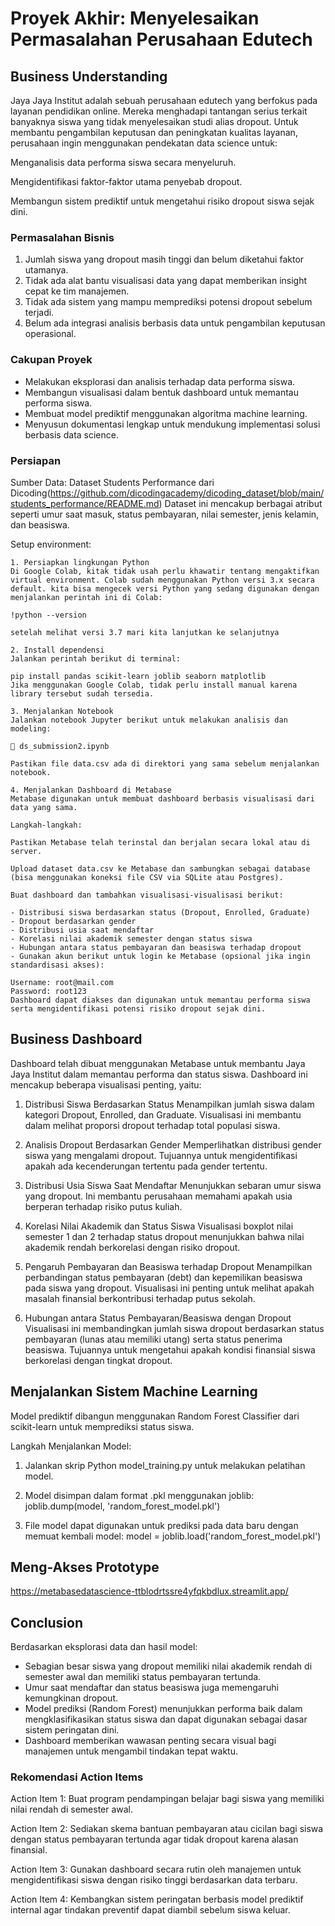 # Proyek Akhir: Menyelesaikan Permasalahan Perusahaan Edutech

## Business Understanding
Jaya Jaya Institut adalah sebuah perusahaan edutech yang berfokus pada layanan pendidikan online. Mereka menghadapi tantangan serius terkait banyaknya siswa yang tidak menyelesaikan studi alias dropout. Untuk membantu pengambilan keputusan dan peningkatan kualitas layanan, perusahaan ingin menggunakan pendekatan data science untuk:

Menganalisis data performa siswa secara menyeluruh.

Mengidentifikasi faktor-faktor utama penyebab dropout.

Membangun sistem prediktif untuk mengetahui risiko dropout siswa sejak dini.

### Permasalahan Bisnis
1. Jumlah siswa yang dropout masih tinggi dan belum diketahui faktor utamanya.
2. Tidak ada alat bantu visualisasi data yang dapat memberikan insight cepat ke tim manajemen.
3. Tidak ada sistem yang mampu memprediksi potensi dropout sebelum terjadi.
4. Belum ada integrasi analisis berbasis data untuk pengambilan keputusan operasional.

### Cakupan Proyek
- Melakukan eksplorasi dan analisis terhadap data performa siswa.
- Membangun visualisasi dalam bentuk dashboard untuk memantau performa siswa.
- Membuat model prediktif menggunakan algoritma machine learning.
- Menyusun dokumentasi lengkap untuk mendukung implementasi solusi berbasis data science.

### Persiapan

Sumber Data: Dataset Students Performance dari Dicoding(https://github.com/dicodingacademy/dicoding_dataset/blob/main/students_performance/README.md)
Dataset ini mencakup berbagai atribut seperti umur saat masuk, status pembayaran, nilai semester, jenis kelamin, dan beasiswa.

Setup environment:
```
1. Persiapkan lingkungan Python
Di Google Colab, kitak tidak usah perlu khawatir tentang mengaktifkan virtual environment. Colab sudah menggunakan Python versi 3.x secara default. kita bisa mengecek versi Python yang sedang digunakan dengan menjalankan perintah ini di Colab:

!python --version

setelah melihat versi 3.7 mari kita lanjutkan ke selanjutnya

2. Install dependensi
Jalankan perintah berikut di terminal:

pip install pandas scikit-learn joblib seaborn matplotlib
Jika menggunakan Google Colab, tidak perlu install manual karena library tersebut sudah tersedia.

3. Menjalankan Notebook
Jalankan notebook Jupyter berikut untuk melakukan analisis dan modeling:

📄 ds_submission2.ipynb

Pastikan file data.csv ada di direktori yang sama sebelum menjalankan notebook.

4. Menjalankan Dashboard di Metabase
Metabase digunakan untuk membuat dashboard berbasis visualisasi dari data yang sama.

Langkah-langkah:

Pastikan Metabase telah terinstal dan berjalan secara lokal atau di server.

Upload dataset data.csv ke Metabase dan sambungkan sebagai database (bisa menggunakan koneksi file CSV via SQLite atau Postgres).

Buat dashboard dan tambahkan visualisasi-visualisasi berikut:

- Distribusi siswa berdasarkan status (Dropout, Enrolled, Graduate)
- Dropout berdasarkan gender
- Distribusi usia saat mendaftar
- Korelasi nilai akademik semester dengan status siswa
- Hubungan antara status pembayaran dan beasiswa terhadap dropout
- Gunakan akun berikut untuk login ke Metabase (opsional jika ingin standardisasi akses):

Username: root@mail.com
Password: root123
Dashboard dapat diakses dan digunakan untuk memantau performa siswa serta mengidentifikasi potensi risiko dropout sejak dini.
```

## Business Dashboard
Dashboard telah dibuat menggunakan Metabase untuk membantu Jaya Jaya Institut dalam memantau performa dan status siswa. Dashboard ini mencakup beberapa visualisasi penting, yaitu:
1. Distribusi Siswa Berdasarkan Status
Menampilkan jumlah siswa dalam kategori Dropout, Enrolled, dan Graduate. Visualisasi ini membantu dalam melihat proporsi dropout terhadap total populasi siswa.

2. Analisis Dropout Berdasarkan Gender
Memperlihatkan distribusi gender siswa yang mengalami dropout. Tujuannya untuk mengidentifikasi apakah ada kecenderungan tertentu pada gender tertentu.

3. Distribusi Usia Siswa Saat Mendaftar
Menunjukkan sebaran umur siswa yang dropout. Ini membantu perusahaan memahami apakah usia berperan terhadap risiko putus kuliah.

4. Korelasi Nilai Akademik dan Status Siswa
Visualisasi boxplot nilai semester 1 dan 2 terhadap status dropout menunjukkan bahwa nilai akademik rendah berkorelasi dengan risiko dropout.

5. Pengaruh Pembayaran dan Beasiswa terhadap Dropout
Menampilkan perbandingan status pembayaran (debt) dan kepemilikan beasiswa pada siswa yang dropout. Visualisasi ini penting untuk melihat apakah masalah finansial berkontribusi terhadap putus sekolah.

6. Hubungan antara Status Pembayaran/Beasiswa dengan Dropout
Visualisasi ini membandingkan jumlah siswa dropout berdasarkan status pembayaran (lunas atau memiliki utang) serta status penerima beasiswa. Tujuannya untuk mengetahui apakah kondisi finansial siswa berkorelasi dengan tingkat dropout.


## Menjalankan Sistem Machine Learning
Model prediktif dibangun menggunakan Random Forest Classifier dari scikit-learn untuk memprediksi status siswa.

Langkah Menjalankan Model:
1. Jalankan skrip Python model_training.py untuk melakukan pelatihan model.
2. Model disimpan dalam format .pkl menggunakan joblib:
joblib.dump(model, 'random_forest_model.pkl')

3. File model dapat digunakan untuk prediksi pada data baru dengan memuat kembali model:
model = joblib.load('random_forest_model.pkl')

## Meng-Akses Prototype
https://metabasedatascience-ttblodrtssre4yfqkbdlux.streamlit.app/

## Conclusion
Berdasarkan eksplorasi data dan hasil model:
- Sebagian besar siswa yang dropout memiliki nilai akademik rendah di semester awal dan memiliki status pembayaran tertunda.
- Umur saat mendaftar dan status beasiswa juga memengaruhi kemungkinan dropout.
- Model prediksi (Random Forest) menunjukkan performa baik dalam mengklasifikasikan status siswa dan dapat digunakan sebagai dasar sistem peringatan dini.
- Dashboard memberikan wawasan penting secara visual bagi manajemen untuk mengambil tindakan tepat waktu.

### Rekomendasi Action Items
Action Item 1:
Buat program pendampingan belajar bagi siswa yang memiliki nilai rendah di semester awal.

Action Item 2:
Sediakan skema bantuan pembayaran atau cicilan bagi siswa dengan status pembayaran tertunda agar tidak dropout karena alasan finansial.

Action Item 3:
Gunakan dashboard secara rutin oleh manajemen untuk mengidentifikasi siswa dengan risiko tinggi berdasarkan data terbaru.

Action Item 4:
Kembangkan sistem peringatan berbasis model prediktif internal agar tindakan preventif dapat diambil sebelum siswa keluar.
